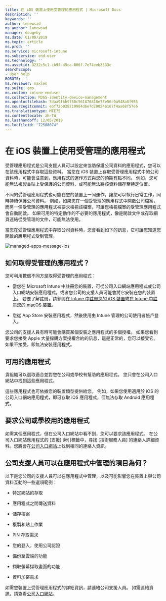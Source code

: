 ```yaml
---
title: 在 iOS 裝置上使用受管理的應用程式 | Microsoft Docs
description: ''
keywords: ''
author: lenewsad
ms.author: lanewsad
manager: dougeby
ms.date: 01/09/2019
ms.topic: article
ms.prod: ''
ms.service: microsoft-intune
ms.subservice: end-user
ms.technology: ''
ms.assetid: 3232c5c1-cb9f-45ca-806f-7e74eeb3533e
searchScope:
- User help
ROBOTS: ''
ms.reviewer: maxles
ms.suite: ems
ms.custom: intune-enduser
ms.collection: M365-identity-device-management
ms.openlocfilehash: 5daa9f6b9f50c561876818e75e56c9a948a8f955
ms.sourcegitcommit: ebf72b038219904d6e7d20024b107f4aa68f57e6
ms.translationtype: MTE75
ms.contentlocale: zh-TW
ms.lasthandoff: 12/05/2019
ms.locfileid: "72508074"
---
```

# <a name="use-managed-apps-on-your-ios-device"></a>在 iOS 裝置上使用受管理的應用程式

受管理應用程式是公司支援人員可以設定來協助保護公司資料的應用程式，您可以在該應用程式中存取這些資料。 當您在 iOS 裝置上存取受管理應用程式中的公司資料時，可能會注意到，應用程式的運作方式與您的預期有點不同。 例如，您可能無法複製並貼上受保護的公司資料，或可能無法將該資料儲存至特定位置。

不同的受管理應用程式也可能在您的裝置上一同運作，讓您可以執行日常工作，同時持續保護公司資料。 例如，如果您在一個受管理的應用程式中開啟公司檔案，而另一個受管理的應用程式被要求檢視該檔案，可讓您檢視檔案的受管理應用程式會自動開啟。 如果可用的特定動作的不必要的應用程式，像是開啟文件或存取網頁連結從受管理的文件，可能無法使用。

當您在受管理應用程式中存取公司資料時，您會看到如下的訊息，它可讓您知道您開啟的應用程式受到管理。

![managed-apps-message-ios](./media/managed-apps-message.png)

## <a name="how-do-i-get-managed-apps"></a>如何取得受管理的應用程式？  
您可利用數個不同方是取得受管理的應用程式︰

- 當您在 Microsoft Intune 中註冊您的裝置，可從公司入口網站應用程式或公司入口網站安裝應用程式，或者您公司的支援人員可能會將它安裝在您的裝置上。 若要了解註冊，請參閱[在 Intune 中註冊您的 iOS 裝置](enroll-your-device-in-intune-ios.md)或[在 Intune 中註冊您的 macOS 裝置](enroll-your-device-in-intune-macos.md)。

- 您從 App Store 安裝應用程式，然後使用由 Intune 管理的公司使用者帳戶登入。

您公司的支援人員有時可能會購買某個安裝之應用程式的多個授權。 如果您看到要求您接受 Apple 大量採購方案授權合約的訊息，這是正常的，您可以接受它。 如果不接受，即無法安裝應用程式。

## <a name="available-apps"></a>可用的應用程式   
 貴組織可以選取適合並對您在公司或學校有幫助的應用程式。 您只會在公司入口網站中找到這些應用程式。   

 這些應用程式也可依據您的裝置類型提供給您。 例如，如果您使用適用於 iOS 的公司入口網站應用程式，即可存取 iOS 應用程式，但無法存取 Android 應用程式。   

## <a name="request-an-app-for-work-or-school"></a>要求公司或學校用的應用程式   
 如需某個應用程式，但在公司入口網站中看不到，您可以要求該應用程式。 在公司入口網站應用程式的 [支援]  索引標籤中，尋找 [技術服務人員]  的連絡人詳細資料。您將會在[公司入口網站](https://go.microsoft.com/fwlink/?linkid=2010980)上找到相同的連絡人資訊。   
 

## <a name="what-can-my-company-support-manage-in-an-app"></a>公司支援人員可以在應用程式中管理的項目為何？  
以下是您公司的支援人員可以在應用程式中管理，以及可能影響您在裝置上與公司資料互動的一些選項範例︰

- 特定網站的存取

- 應用程式之間傳送資料

- 儲存檔案

- 複製和貼上作業

- PIN 存取需求

- 您的登入，使用公司認證

- 備份至雲端的功能

- 擷取螢幕擷取畫面的功能

- 資料加密需求

如需您裝置上受管理應用程式的詳細資訊，請連絡公司支援人員。 如需連絡資訊，請查看[公司入口網站](https://go.microsoft.com/fwlink/?linkid=2010980)。
